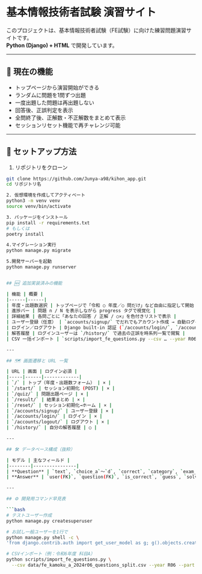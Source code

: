 # 基本情報技術者試験 演習サイト

このプロジェクトは、基本情報技術者試験（FE試験）に向けた練習問題演習サイトです。  
**Python (Django) + HTML** で開発しています。

---

## 🎯 現在の機能

- トップページから演習開始ができる
- ランダムに問題を1問ずつ出題
- 一度出題した問題は再出題しない
- 回答後、正誤判定を表示
- 全問終了後、正解数・不正解数をまとめて表示
- セッションリセット機能で再チャレンジ可能

---

## 🚀 セットアップ方法

1. リポジトリをクローン

```bash
git clone https://github.com/Junya-a98/kihon_app.git
cd リポジトリ名

2. 仮想環境を作成してアクティベート
python3 -m venv venv
source venv/bin/activate

3. パッケージをインストール
pip install -r requirements.txt
# もしくは
poetry install

4.マイグレーション実行
python manage.py migrate

5.開発サーバーを起動
python manage.py runserver


## 🆕 追加実装済みの機能

| 機能 | 概要 |
|------|------|
| 年度・出題数選択 | トップページで「令和 ○ 年度／○ 問だけ」など自由に指定して開始 |
| 進捗バー | 問題 n / N を表示しながら progress タグで視覚化 |
| 詳細結果 | 各問ごとに「あなたの回答 / 正解 / ○×」を色付きリストで表示 |
| ユーザー登録（任意） | `accounts/signup/` でだれでもアカウント作成 → 自動ログイン |
| ログイン／ログアウト | Django built-in 認証 (`/accounts/login/`, `/accounts/logout/`) |
| 解答履歴 | ログインユーザーは `/history/` で過去の正誤を時系列一覧で閲覧 |
| CSV 一括インポート | `scripts/import_fe_questions.py --csv … --year R06 --part A` で問題追加 |

---

## 🗺 画面遷移と URL 一覧

| URL | 画面 | ログイン必須 |
|-----|------|-------------|
| `/` | トップ（年度・出題数フォーム） | × |
| `/start/` | セッション初期化 (POST) | × |
| `/quiz/` | 問題出題ページ | × |
| `/result/` | 結果まとめ | × |
| `/reset/` | セッション初期化→ホーム | × |
| `/accounts/signup/` | ユーザー登録 | × |
| `/accounts/login/` | ログイン | × |
| `/accounts/logout/` | ログアウト | × |
| `/history/` | 自分の解答履歴 | ○ |

---

## 🛠 データベース構成（抜粋）

| モデル | 主なフィールド |
|--------|----------------|
| **Question** | `text`, `choice_a`〜`d`, `correct`, `category`, `exam_year`, `exam_part` |
| **Answer** | `user(FK)`, `question(FK)`, `is_correct`, `guess`, `solved_at` |

---

## ⚙ 開発用コマンド早見表

```bash
# テストユーザー作成
python manage.py createsuperuser

# お試し一般ユーザーを1行で
python manage.py shell -c \
'from django.contrib.auth import get_user_model as g; g().objects.create_user("sample", password="Sample123!")'

# CSVインポート（例：令和6年度 科目A）
python scripts/import_fe_questions.py \
  --csv data/fe_kamoku_a_2024r06_questions_split.csv --year R06 --part A
